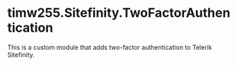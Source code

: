 # timw255.Sitefinity.TwoFactorAuthentication

This is a custom module that adds two-factor authentication to Telerik Sitefinity.